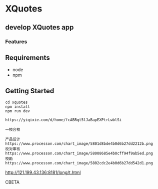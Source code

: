 # XQuotes

## develop XQuotes app

### Features

## Requirements

- node
- npm

## Getting Started

```
cd xquotes
npm install
npm run dev
```

```
https://yiqixie.com/d/home/fcABRqt5lJaBapEXPtrLwblSi
```

```
一校合校

产品设计
https://www.processon.com/chart_image/5801d8bde4b0d6b27dd2212b.png
校对审核
https://www.processon.com/chart_image/58008685e4b0cff94f9ab5ed.png
校勘
https://www.processon.com/chart_image/5802cdc2e4b0d6b27dd542d1.png
```

http://121.199.43.136:8181/long/t.html

CBETA

